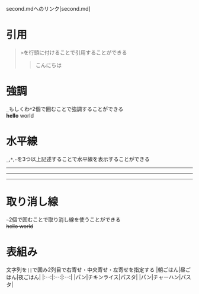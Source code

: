 second.mdへのリンク[second.md]  
# 引用
> `>`を行頭に付けることで引用することができる
>> こんにちは  

# 強調
`_`もしくわ`*`2個で囲むことで強調することができる  
__hello__ world

# 水平線
`_`,`*`,`-`を3つ以上記述することで水平線を表示することができる  
___  
***  
---  

# 取り消し線
`~`2個で囲むことで取り消し線を使うことができる  
~~hello world~~  

# 表組み
文字列を`||`で囲み2列目で右寄せ・中央寄せ・左寄せを指定する
|朝ごはん|昼ごはん|夜ごはん|
|:--:|:--:|:--:|
|パン|チキンライス|パスタ|
|パン|チャーハン|パスタ|